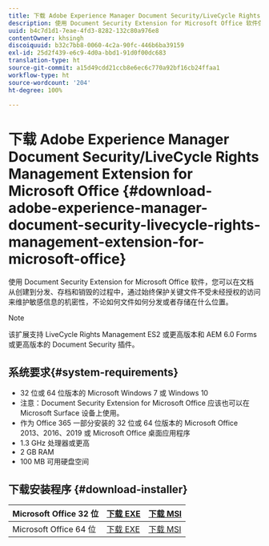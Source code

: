 ```yaml
---
title: 下载 Adobe Experience Manager Document Security/LiveCycle Rights Management Extension for Microsoft Office
description: 使用 Document Security Extension for Microsoft Office 软件保护关键文件不受未经授权的访问
uuid: b4c7d1d1-7eae-4fd3-8282-132c80a976e8
contentOwner: khsingh
discoiquuid: b32c7bb8-0060-4c2a-90fc-446b6ba39159
exl-id: 25d2f439-e6c9-4d0a-bbd1-91d0f00dc683
translation-type: ht
source-git-commit: a15d49cdd21ccb8e6ec6c770a92bf16cb24ffaa1
workflow-type: ht
source-wordcount: '204'
ht-degree: 100%

---
```


# 下载 Adobe Experience Manager Document Security/LiveCycle Rights Management Extension for Microsoft Office {#download-adobe-experience-manager-document-security-livecycle-rights-management-extension-for-microsoft-office}

使用 Document Security Extension for Microsoft Office 软件，您可以在文档从创建到分发、存档和销毁的过程中，通过始终保护关键文件不受未经授权的访问来维护敏感信息的机密性，不论如何文件如何分发或者存储在什么位置。

>[!NOTE]
>
>该扩展支持 LiveCycle Rights Management ES2 或更高版本和 AEM 6.0 Forms 或更高版本的 Document Security 插件。

## 系统要求{#system-requirements}

* 32 位或 64 位版本的 Microsoft Windows 7 或 Windows 10
* 注意：Document Security Extension for Microsoft Office 应该也可以在 Microsoft Surface 设备上使用。
* 作为 Office 365 一部分安装的 32 位或 64 位版本的 Microsoft Office 2013、2016、2019 或 Microsoft Office 桌面应用程序
* 1.3 GHz 处理器或更高
* 2 GB RAM
* 100 MB 可用硬盘空间

## 下载安装程序 {#download-installer}

| Microsoft Office 32 位 | [下载 EXE](http://download.macromedia.com/pub/livecycle/policyserver/DocumentSecurityExtensionforMicrosoftOffice.exe) | [下载 MSI](http://download.macromedia.com/pub/livecycle/policyserver/DocumentSecurityExtensionforMicrosoftOffice.zip) |
|---|---|---|
| Microsoft Office 64 位 | [下载 EXE](http://download.macromedia.com/pub/livecycle/policyserver/DocumentSecurityExtensionforMicrosoftOffice64.exe) | [下载 MSI](http://download.macromedia.com/pub/livecycle/policyserver/DocumentSecurityExtensionforMicrosoftOffice64.zip) |
